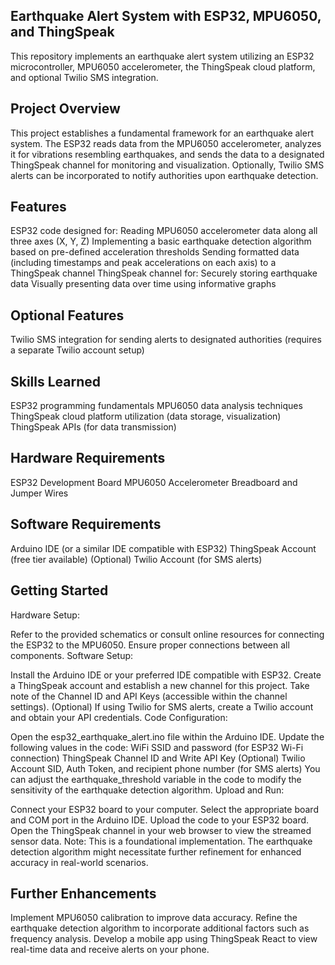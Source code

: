 ## Earthquake Alert System with ESP32, MPU6050, and ThingSpeak

This repository implements an earthquake alert system utilizing an ESP32 microcontroller, MPU6050 accelerometer, the ThingSpeak cloud platform, and optional Twilio SMS integration.

## Project Overview
This project establishes a fundamental framework for an earthquake alert system. The ESP32 reads data from the MPU6050 accelerometer, analyzes it for vibrations resembling earthquakes, and sends the data to a designated ThingSpeak channel for monitoring and visualization. Optionally, Twilio SMS alerts can be incorporated to notify authorities upon earthquake detection.

## Features
ESP32 code designed for:
Reading MPU6050 accelerometer data along all three axes (X, Y, Z)
Implementing a basic earthquake detection algorithm based on pre-defined acceleration thresholds
Sending formatted data (including timestamps and peak accelerations on each axis) to a ThingSpeak channel
ThingSpeak channel for:
Securely storing earthquake data
Visually presenting data over time using informative graphs
## Optional Features
Twilio SMS integration for sending alerts to designated authorities (requires a separate Twilio account setup)
## Skills Learned
ESP32 programming fundamentals
MPU6050 data analysis techniques
ThingSpeak cloud platform utilization (data storage, visualization)
ThingSpeak APIs (for data transmission)
## Hardware Requirements
ESP32 Development Board
MPU6050 Accelerometer
Breadboard and Jumper Wires
## Software Requirements
Arduino IDE (or a similar IDE compatible with ESP32)
ThingSpeak Account (free tier available)
(Optional) Twilio Account (for SMS alerts)
## Getting Started
Hardware Setup:

Refer to the provided schematics or consult online resources for connecting the ESP32 to the MPU6050. Ensure proper connections between all components.
Software Setup:

Install the Arduino IDE or your preferred IDE compatible with ESP32.
Create a ThingSpeak account and establish a new channel for this project. Take note of the Channel ID and API Keys (accessible within the channel settings).
(Optional) If using Twilio for SMS alerts, create a Twilio account and obtain your API credentials.
Code Configuration:

Open the esp32_earthquake_alert.ino file within the Arduino IDE.
Update the following values in the code:
WiFi SSID and password (for ESP32 Wi-Fi connection)
ThingSpeak Channel ID and Write API Key
(Optional) Twilio Account SID, Auth Token, and recipient phone number (for SMS alerts)
You can adjust the earthquake_threshold variable in the code to modify the sensitivity of the earthquake detection algorithm.
Upload and Run:

Connect your ESP32 board to your computer.
Select the appropriate board and COM port in the Arduino IDE.
Upload the code to your ESP32 board.
Open the ThingSpeak channel in your web browser to view the streamed sensor data.
Note: This is a foundational implementation. The earthquake detection algorithm might necessitate further refinement for enhanced accuracy in real-world scenarios.

## Further Enhancements
Implement MPU6050 calibration to improve data accuracy.
Refine the earthquake detection algorithm to incorporate additional factors such as frequency analysis.
Develop a mobile app using ThingSpeak React to view real-time data and receive alerts on your phone.
